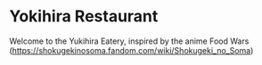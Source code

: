 # Yokihira Restaurant

Welcome to the Yukihira Eatery, inspired by the anime Food Wars (https://shokugekinosoma.fandom.com/wiki/Shokugeki_no_Soma)

